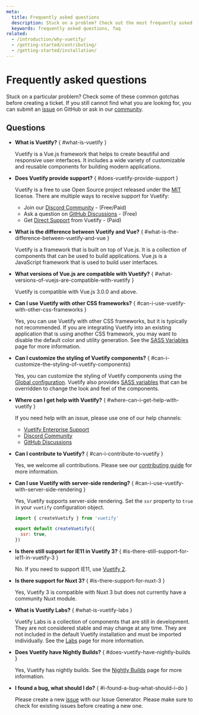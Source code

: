 ```yaml
---
meta:
  title: Frequently asked questions
  description: Stuck on a problem? Check out the most frequently asked questions by the Vuetify community.
  keywords: frequently asked questions, faq
related:
  - /introduction/why-vuetify/
  - /getting-started/contributing/
  - /getting-started/installation/
---
```


# Frequently asked questions

Stuck on a particular problem? Check some of these common gotchas before creating a ticket. If you still cannot find what you are looking for, you can submit an [issue](https://issues.vuetifyjs.com/) on GitHub or ask in our [community](https://community.vuetifyjs.com/).

<entry />

## Questions

<promoted slug="vuetify-discord" />

* **What is Vuetify?** { #what-is-vuetify }

  Vuetify is a Vue.js framework that helps to create beautiful and responsive user interfaces. It includes a wide variety of customizable and reusable components for building modern applications.

* **Does Vuetify provide support?** { #does-vuetify-provide-support }

  Vuetify is a free to use Open Source project released under the [MIT](http://opensource.org/licenses/MIT) license. There are multiple ways to receive support for Vuetify:

  * Join our [Discord Community](https://community.vuetifyjs.com/) - (Free/Paid)
  * Ask a question on [GitHub Discussions](https://discussions.vuetifyjs.com/) - (Free)
  * Get [Direct Support](/introduction/enterprise-support/) from Vuetify - (Paid)

* **What is the difference between Vuetify and Vue?** { #what-is-the-difference-between-vuetify-and-vue }

  Vuetify is a framework that is built on top of Vue.js. It is a collection of components that can be used to build applications. Vue.js is a JavaScript framework that is used to build user interfaces.

* **What versions of Vue.js are compatible with Vuetify?** { #what-versions-of-vuejs-are-compatible-with-vuetify }

  Vuetify is compatible with Vue.js 3.0.0 and above.

* **Can I use Vuetify with other CSS frameworks?** { #can-i-use-vuetify-with-other-css-frameworks }

  Yes, you can use Vuetify with other CSS frameworks, but it is typically not recommended. If you are integrating Vuetify into an existing application that is using another CSS framework, you may want to disable the default color and utility generation. See the [SASS Variables](/features/sass-variables/) page for more information.

* **Can I customize the styling of Vuetify components?** { #can-i-customize-the-styling-of-vuetify-components}

  Yes, you can customize the styling of Vuetify components using the [Global configuration](/features/global-configuration/). Vuetify also provides [SASS variables](/features/sass-variables/) that can be overridden to change the look and feel of the components.

* **Where can I get help with Vuetify?** { #where-can-i-get-help-with-vuetify }

  If you need help with an issue, please use one of our help channels:

  * [Vuetify Enterprise Support](/introduction/enterprise-support/)
  * [Discord Community](https://community.vuetifyjs.com/)
  * [GitHub Discussions](https://discussions.vuetifyjs.com/)

* **Can I contribute to Vuetify?** { #can-i-contribute-to-vuetify }

  Yes, we welcome all contributions. Please see our [contributing guide](/getting-started/contributing/) for more information.

* **Can I use Vuetify with server-side rendering?** { #can-i-use-vuetify-with-server-side-rendering }

  Yes, Vuetify supports server-side rendering. Set the `ssr` property to `true` in your `vuetify` configuration object.

  ```js { resource="src/plugins/vuetify.js" }
  import { createVuetify } from 'vuetify'

  export default createVuetify({
    ssr: true,
  })
  ```

* **Is there still support for IE11 in Vuetify 3?** { #is-there-still-support-for-ie11-in-vuetify-3 }

  No. If you need to support IE11, use [Vuetify 2](https://v2.vuetifyjs.com/).

* **Is there support for Nuxt 3?** { #is-there-support-for-nuxt-3 }

  Yes, Vuetify 3 is compatible with Nuxt 3 but does not currently have a community Nuxt module.

* **What is Vuetify Labs?** { #what-is-vuetify-labs }

  Vuetify Labs is a collection of components that are still in development. They are not considered stable and may change at any time. They are not included in the default Vuetify installation and must be imported individually. See the [Labs](/labs/introduction/) page for more information.

* **Does Vuetify have Nightly Builds?** { #does-vuetify-have-nightly-builds }

  Yes, Vuetify has nightly builds. See the [Nightly Builds](/getting-started/installation/#nightly-builds) page for more information.

* **I found a bug, what should I do?** { #i-found-a-bug-what-should-i-do }

  Please create a new [issue](https://issues.vuetifyjs.com/) with our Issue Generator. Please make sure to check for existing issues before creating a new one.

<promoted type="theme" />
